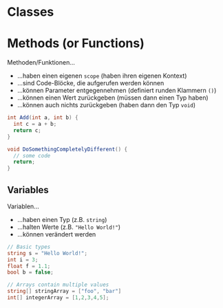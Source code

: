 # Classes

# Methods (or Functions)

Methoden/Funktionen...

- ...haben einen eigenen `scope` (haben ihren eigenen Kontext)
- ...sind Code-Blöcke, die aufgerufen werden können
- ...können Parameter entgegennehmen (definiert runden Klammern `()`)
- ...können einen Wert zurückgeben (müssen dann einen Typ haben)
- ...können auch nichts zurückgeben (haben dann den Typ `void`)

```cs
int Add(int a, int b) {
  int c = a + b;
  return c;
}

void DoSomethingCompletelyDifferent() {
  // some code
  return;
}
```

## Variables

Variablen...

- ...haben einen Typ (z.B. `string`)
- ...halten Werte (z.B. `"Hello World!"`)
- ...können verändert werden

```cs
// Basic types
string s = "Hello World!";
int i = 3;
float f = 1.1;
bool b = false;

// Arrays contain multiple values
string[] stringArray = ["foo", "bar"]
int[] integerArray = [1,2,3,4,5];
```
